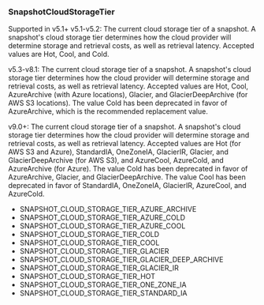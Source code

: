 ### SnapshotCloudStorageTier
Supported in v5.1+
  v5.1-v5.2: The current cloud storage tier of a snapshot. A snapshot's cloud storage tier determines how the cloud provider will determine storage and retrieval costs, as well as retrieval latency. Accepted values are Hot, Cool, and Cold.
  
  v5.3-v8.1: The current cloud storage tier of a snapshot. A snapshot's cloud storage tier determines how the cloud provider will determine storage and retrieval costs, as well as retrieval latency. Accepted values are Hot, Cool, AzureArchive (with Azure locations), Glacier, and GlacierDeepArchive (for AWS S3 locations). The value Cold has been deprecated in favor of AzureArchive, which is the recommended replacement value.
  
  v9.0+: The current cloud storage tier of a snapshot. A snapshot's cloud storage tier determines how the cloud provider will determine storage and retrieval costs, as well as retrieval latency. Accepted values are Hot (for AWS S3 and Azure), StandardIA, OneZoneIA, GlacierIR, Glacier, and GlacierDeepArchive (for AWS S3), and AzureCool, AzureCold, and AzureArchive (for Azure). The value Cold has been deprecated in favor of AzureArchive, Glacier, and GlacierDeepArchive. The value Cool has been deprecated in favor of StandardIA, OneZoneIA, GlacierIR, AzureCool, and AzureCold.
  

- SNAPSHOT_CLOUD_STORAGE_TIER_AZURE_ARCHIVE
- SNAPSHOT_CLOUD_STORAGE_TIER_AZURE_COLD
- SNAPSHOT_CLOUD_STORAGE_TIER_AZURE_COOL
- SNAPSHOT_CLOUD_STORAGE_TIER_COLD
- SNAPSHOT_CLOUD_STORAGE_TIER_COOL
- SNAPSHOT_CLOUD_STORAGE_TIER_GLACIER
- SNAPSHOT_CLOUD_STORAGE_TIER_GLACIER_DEEP_ARCHIVE
- SNAPSHOT_CLOUD_STORAGE_TIER_GLACIER_IR
- SNAPSHOT_CLOUD_STORAGE_TIER_HOT
- SNAPSHOT_CLOUD_STORAGE_TIER_ONE_ZONE_IA
- SNAPSHOT_CLOUD_STORAGE_TIER_STANDARD_IA
